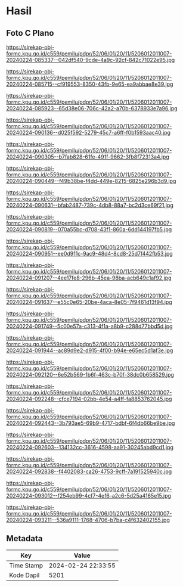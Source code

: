 # Hasil

## Foto C Plano

https://sirekap-obj-formc.kpu.go.id/c559/pemilu/pdpr/52/06/01/20/11/5206012011007-20240224-085337--042df540-9cde-4a9c-92cf-842c71022e95.jpg

https://sirekap-obj-formc.kpu.go.id/c559/pemilu/pdpr/52/06/01/20/11/5206012011007-20240224-085715--cf919553-8350-43fb-9e65-ea9abbae8e39.jpg

https://sirekap-obj-formc.kpu.go.id/c559/pemilu/pdpr/52/06/01/20/11/5206012011007-20240224-085923--65d38e06-706c-42a2-a70b-6378933e7a96.jpg

https://sirekap-obj-formc.kpu.go.id/c559/pemilu/pdpr/52/06/01/20/11/5206012011007-20240224-090136--d025f592-5279-45c7-a6ff-f0b1593aac40.jpg

https://sirekap-obj-formc.kpu.go.id/c559/pemilu/pdpr/52/06/01/20/11/5206012011007-20240224-090305--b7fab828-61fe-491f-9662-3fb8f72313a4.jpg

https://sirekap-obj-formc.kpu.go.id/c559/pemilu/pdpr/52/06/01/20/11/5206012011007-20240224-090449--f49b38be-f4dd-449e-8215-6825e296b3d9.jpg

https://sirekap-obj-formc.kpu.go.id/c559/pemilu/pdpr/52/06/01/20/11/5206012011007-20240224-090631--bfab2487-739c-4db8-88a7-bc2d3ce69f21.jpg

https://sirekap-obj-formc.kpu.go.id/c559/pemilu/pdpr/52/06/01/20/11/5206012011007-20240224-090819--070a55bc-d708-43f1-860a-6dd144197fb5.jpg

https://sirekap-obj-formc.kpu.go.id/c559/pemilu/pdpr/52/06/01/20/11/5206012011007-20240224-090951--ee0d911c-9ac9-48d4-8cd8-25d7f442fb53.jpg

https://sirekap-obj-formc.kpu.go.id/c559/pemilu/pdpr/52/06/01/20/11/5206012011007-20240224-091207--4ee17fe8-296b-45ea-98ba-acb649c1af92.jpg

https://sirekap-obj-formc.kpu.go.id/c559/pemilu/pdpr/52/06/01/20/11/5206012011007-20240224-091637--e55c0e65-20be-4aca-8e05-7f9461d13f94.jpg

https://sirekap-obj-formc.kpu.go.id/c559/pemilu/pdpr/52/06/01/20/11/5206012011007-20240224-091749--5c00e57a-c313-4f1a-a8b9-c288d77bbd5d.jpg

https://sirekap-obj-formc.kpu.go.id/c559/pemilu/pdpr/52/06/01/20/11/5206012011007-20240224-091944--ac89d9e2-d915-4f00-b94e-e65ec5d1af3e.jpg

https://sirekap-obj-formc.kpu.go.id/c559/pemilu/pdpr/52/06/01/20/11/5206012011007-20240224-092120--6e52b569-1b6f-463c-b70f-38dc0b658529.jpg

https://sirekap-obj-formc.kpu.go.id/c559/pemilu/pdpr/52/06/01/20/11/5206012011007-20240224-092248--cfce7194-02bb-4e54-a4ff-fa8853762045.jpg

https://sirekap-obj-formc.kpu.go.id/c559/pemilu/pdpr/52/06/01/20/11/5206012011007-20240224-092443--3b793ae5-69b9-4717-bdbf-6f4db66be9be.jpg

https://sirekap-obj-formc.kpu.go.id/c559/pemilu/pdpr/52/06/01/20/11/5206012011007-20240224-092603--134132cc-3616-4598-aa91-30245abd9cd1.jpg

https://sirekap-obj-formc.kpu.go.id/c559/pemilu/pdpr/52/06/01/20/11/5206012011007-20240224-092838--f4402083-ca26-4753-9cff-7a191525940c.jpg

https://sirekap-obj-formc.kpu.go.id/c559/pemilu/pdpr/52/06/01/20/11/5206012011007-20240224-093012--f254eb99-4cf7-4ef6-a2c6-5d25a4165e15.jpg

https://sirekap-obj-formc.kpu.go.id/c559/pemilu/pdpr/52/06/01/20/11/5206012011007-20240224-093211--536a9111-1768-4706-b7ba-c4f632402155.jpg


## Metadata

| Key        | Value               |
| ---------- | ------------------- |
| Time Stamp | 2024-02-24 22:33:55 |
| Kode Dapil | 5201                |



